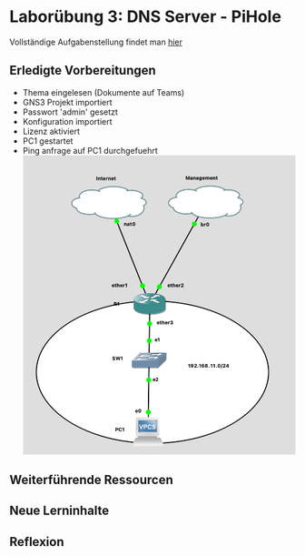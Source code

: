 # Laborübung 3: DNS Server - PiHole

Vollständige Aufgabenstellung findet man [hier](https://gitlab.com/alptbz/m123/-/blob/main/06_DNS/01_DNS%20Server.md)

## Erledigte Vorbereitungen
- Thema eingelesen (Dokumente auf Teams)
- GNS3 Projekt importiert
- Passwort 'admin' gesetzt 
- Konfiguration importiert
- Lizenz aktiviert
- PC1 gestartet
- Ping anfrage auf PC1 durchgefuehrt
![Netzwerk in GNS3](images/netzwerk.png)




## Weiterführende Ressourcen 

## Neue Lerninhalte

## Reflexion

